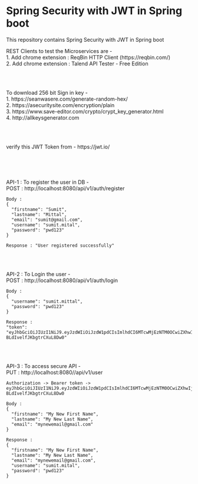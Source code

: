 # Spring Security with JWT in Spring boot

<p>
	This repository contains Spring Security with JWT in Spring boot
</p>



<p> 
	REST Clients to test the Microservices are - <br/>
	1. Add chrome extension :	ReqBin HTTP Client (https://reqbin.com/)  <br/>
	2. Add chrome extension :	Talend API Tester - Free Edition <br/>
</p>
<br/> <br/>
 


<p>
	To download 256 bit Sign in key -  <br/>
	1. https://seanwasere.com/generate-random-hex/ <br/>
	2. https://asecuritysite.com/encryption/plain <br/>
	3. https://www.save-editor.com/crypto/crypt_key_generator.html <br/>
	4. http://allkeysgenerator.com <br/>
</p>
<br/> <br/>



<p>
	verify this JWT Token from - 	https://jwt.io/ <br/> <br/>
</p>
<br/> <br/>



<p>
	API-1 : To register the user in DB - <br/>
	POST : http://localhost:8080/api/v1/auth/register

	Body : 
	{
	  "firstname": "Sumit",
	  "lastname": "Mittal",
	  "email": "sumit@gmail.com",
	  "username": "sumit.mital",
	  "password": "pwd123"
	}

	Response : "User registered successfully"
</p>
<br/> <br/>



<p>
	API-2 : To Login the user - <br/>
	POST : http://localhost:8080/api/v1/auth/login
	
	Body :
	{
	  "username": "sumit.mittal",
	  "password": "pwd123"
	}

	Response : 
	"token": "eyJhbGciOiJIUzI1NiJ9.eyJzdWIiOiJzdW1pdCIsImlhdCI6MTcwMjEzNTM0OCwiZXhwIjoxNzAyMTM3MTQ4fQ.ebIB3wZdU_l1J8WzhlsZ-BLdIvelfJKbgtrCXuL8Dw0"
</p>
<br/> <br/>



<p>
	API-3 : To access secure API - <br/>
	PUT : http://localhost:8080//api/v1/user
	
	Authorization -> Bearer token -> eyJhbGciOiJIUzI1NiJ9.eyJzdWIiOiJzdW1pdCIsImlhdCI6MTcwMjEzNTM0OCwiZXhwIjoxNzAyMTM3MTQ4fQ.ebIB3wZdU_l1J8WzhlsZ-BLdIvelfJKbgtrCXuL8Dw0

	Body : 
	{
	  "firstname": "My New First Name",
	  "lastname": "My New Last Name",
	  "email": "mynewemail@gmail.com"
	}

	Response : 
    {
	  "firstname": "My New First Name",
	  "lastname": "My New Last Name",
	  "email": "mynewemail@gmail.com",
	  "username": "sumit.mital",
	  "password": "pwd123"
	}
</p>

